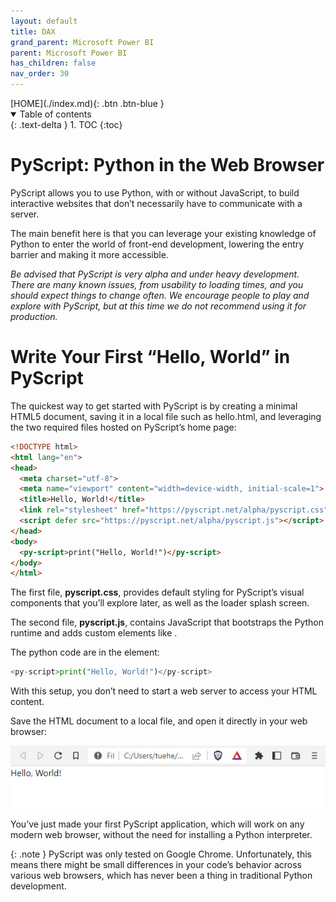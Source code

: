 ```yaml
---
layout: default
title: DAX
grand_parent: Microsoft Power BI
parent: Microsoft Power BI
has_children: false
nav_order: 30
---
```


<span class="fs-1">
[HOME](./index.md){: .btn .btn-blue }
</span>

<details open markdown="block">
  <summary>
    Table of contents
  </summary>
  {: .text-delta }
1. TOC
{:toc}
</details>

# PyScript: Python in the Web Browser
PyScript allows you to use Python, with or without JavaScript, to build interactive websites that don’t necessarily have to communicate with a server. 

The main benefit here is that you can leverage your existing knowledge of Python to enter the world of front-end development, lowering the entry barrier and making it more accessible. 

*Be advised that PyScript is very alpha and under heavy development. There are many known issues, from usability to loading times, and you should expect things to change often. We encourage people to play and explore with PyScript, but at this time we do not recommend using it for production.*

# Write Your First “Hello, World” in PyScript
The quickest way to get started with PyScript is by creating a minimal HTML5 document, saving it in a local file such as hello.html, and leveraging the two required files hosted on PyScript’s home page:

```html
<!DOCTYPE html>
<html lang="en">
<head>
  <meta charset="utf-8">
  <meta name="viewport" content="width=device-width, initial-scale=1">
  <title>Hello, World!</title>
  <link rel="stylesheet" href="https://pyscript.net/alpha/pyscript.css" />
  <script defer src="https://pyscript.net/alpha/pyscript.js"></script>
</head>
<body>
  <py-script>print("Hello, World!")</py-script>
</body>
</html>
```

The first file, **pyscript.css**, provides default styling for PyScript’s visual components that you’ll explore later, as well as the loader splash screen. 

The second file, **pyscript.js**, contains JavaScript that bootstraps the Python runtime and adds custom elements like <py-script>.

The python code are in the <py-script> element:

```python
<py-script>print("Hello, World!")</py-script>
```

With this setup, you don’t need to start a web server to access your HTML content. 

Save the HTML document to a local file, and open it directly in your web browser:

![](./_image/web.jpg)

You’ve just made your first PyScript application, which will work on any modern web browser, without the need for installing a Python interpreter.

{: .note }
PyScript was only tested on Google Chrome. Unfortunately, this means there might be small differences in your code’s behavior across various web browsers, which has never been a thing in traditional Python development.

